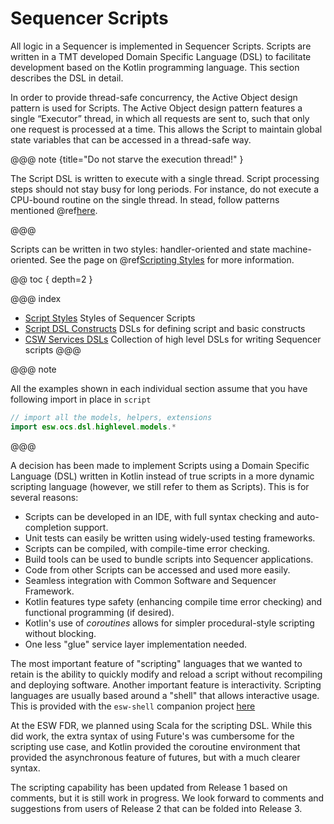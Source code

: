 # Sequencer Scripts

All logic in a Sequencer is implemented in Sequencer Scripts.  Scripts are written in a TMT developed
Domain Specific Language (DSL) to facilitate development based on the Kotlin programming language.
This section describes the DSL in detail.

In order to provide thread-safe concurrency, the Active Object design pattern is used for Scripts. The Active Object design pattern features a 
single “Executor” thread, in which all requests are sent to, such that only one request is processed at a time. This allows the 
Script to maintain global state variables that can be accessed in a thread-safe way.
 
@@@ note {title="Do not starve the execution thread!" }
 
The Script DSL is written to execute with a single thread. Script processing steps should not stay busy for long periods.
For instance, do not execute a CPU-bound routine on the single thread. In stead, follow patterns mentioned @ref[here](dsl/constructs/blocking.md).
 
@@@

Scripts can be written in two styles: handler-oriented and state machine-oriented.  See the page on @ref[Scripting Styles](script-styles.md)
for more information.   

@@ toc { depth=2 }


@@@ index
* [Script Styles](script-styles.md) Styles of Sequencer Scripts
* [Script DSL Constructs](dsl/script-constructs.md) DSLs for defining script and basic constructs
* [CSW Services DSLs](dsl/csw-services.md) Collection of high level DSLs for writing Sequencer scripts
@@@

@@@ note

All the examples shown in each individual section assume that you have following import in place in `script`
```kotlin
// import all the models, helpers, extensions
import esw.ocs.dsl.highlevel.models.*
```

@@@

A decision has been made to implement Scripts using a Domain Specific Language (DSL) written in Kotlin instead of true scripts in a more dynamic scripting 
language (however, we still refer to them as Scripts). This is for several reasons:

* Scripts can be developed in an IDE, with full syntax checking and auto-completion support.
* Unit tests can easily be written using widely-used testing frameworks.
* Scripts can be compiled, with compile-time error checking.
* Build tools can be used to bundle scripts into Sequencer applications.
* Code from other Scripts can be accessed and used more easily.
* Seamless integration with Common Software and Sequencer Framework.
* Kotlin features type safety (enhancing compile time error checking) and functional programming (if desired).
* Kotlin's use of *coroutines* allows for simpler procedural-style scripting without blocking.
* One less "glue" service layer implementation needed.

The most important feature of "scripting" languages that we wanted to retain is the ability to quickly modify and reload a script without 
recompiling and deploying software. Another important feature is interactivity. Scripting languages are usually based around a "shell" 
that allows interactive usage. This is provided with the `esw-shell` companion project [here](https://github.com/tmtsoftware/esw/tree/master/esw-shell)

At the ESW FDR, we planned using Scala for the scripting DSL. While this did work, the extra syntax of using Future's was cumbersome
for the scripting use case, and Kotlin provided the coroutine environment that provided the asynchronous feature of futures,
but with a much clearer syntax.

The scripting capability has been updated from Release 1 based on comments, but it is still work in progress. 
We look forward to comments and suggestions from users of Release 2 that can be folded into Release 3.
